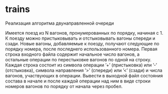 trains
======

Реализация алгоритма двунаправленной очереди

Имеется поезд из N вагонов, пронумерованных по порядку, начиная с 1. 
К поезду можно пристыковывать и отстыковывать вагоны спереди и сзади. 
Новые вагоны, добавляемые к поезду, получают следующие по порядку номера, 
после последнего использованного номера. Первая строка входного файла 
содержит начальное число вагонов, а остальные операции по перестыковке 
вагонов по одной на строку. Каждая строка состоит из символа операции 
’+’ (пристыковка) или ’-’ (отстыковка), символа направления ’>’ (спереди) 
или ’<’ (сзади) и числа вагонов, участвующих в операции. Вывести в выходной файл
состояния состава в начале и после каждой операции над ним в виде cтроки номеров 
вагонов по порядку от начала через пробел.
